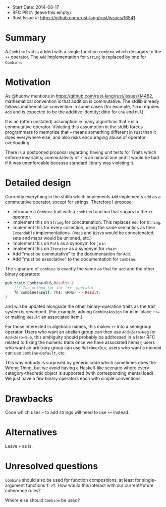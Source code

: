 - Start Date: 2014-08-17
- RFC PR #: (leave this empty)
- Rust Issue #: https://github.com/rust-lang/rust/issues/16541

# Summary

A `Combine` trait is added with a single function `combine` which desugars to
the `++` operator. The `Add` implementation for `String` is replaced by one
for `Combine`.

# Motivation

As @huonw mentions in https://github.com/rust-lang/rust/issues/14482, mathematical
convention is that addition is commutative. The stdlib already follows mathematical
convention in some cases (for example, `Zero` requires `Add` and is expected to
be the additive identity; ditto for `One` and `Mul`).

It is an (often unstated) assumption in many algorithms that `+` is a commutative
operator. Violating this assumption in the stdlib forces programmers to memorize
that `+` means something different in rust than it does everywhere else, and also
risks encouraging abuse of operator overloading.

There is a postponed proposal regarding having unit tests for Traits which enforce
invariants; commutativity of `+` is an natural one and it would be bad if it was
unenforcable because standard library was violating it.

# Detailed design

Currently everything in the stdlib which implements `Add` implements `add` as a
commutative operator, except for strings. Therefore I propose:
- Introduce a `Combine` trait with a `combino` function that sugars to the `++`
operator.
- Implement this on `String` for concatenation. This replaces `Add` for `String`.
- Implement this for every collection, using the same semantics as their `Extendable`
  implementations. (`Vec`s and `Bitv`s would be concatenated, sets and maps would
  be unioned, etc.)
- Implement this on `Path` as a synonym for `join`
- Implement this on `Iterator` as a synonym for `chain`
- Add "must be commutative" to the documentation for `Add`.
- Add "must be associative" to the documentation for `Combine`.

The signature of `combine` is exactly the same as that for `add` and the other
binary operators:

````rust
pub trait Combine<RHS,Result> {
    /// The method for the `++` operator
    fn combine(&self, rhs: &RHS) -> Result;
}
````
and will be updated alongside the other binary-operation traits as the trait system
is revamped. (For example, adding `CombineAssign` for in in-place `++=` or making
`Result` an associated item.)

For those interested in algebraic names, this makes `++` into a semigroup operator.
Users who want an abelian group can then use `Add+Zero+Neg` (or `Add+Zero+Sub`,
this ambiguity should probably be addressed in a later RFC related to fixing the
numeric traits once we have associated items); users who want an arbitrary group
can use `Mul+One+Div`; users who want a monoid can use `Combine+Default`, etc.

This way nobody is surprised by generic code which sometimes does the Wrong Thing,
but we avoid having a Haskell-like scenario where every category-theoretic object
is supported (with corresponding mental load). We just have a few binary operators
each with simple conventions.

# Drawbacks

Code which uses `+` to add strings will need to use `++` instead.

# Alternatives

Leave `+` as is.

# Unresolved questions

`Combine` should also be used for function compositions, at least for single-argument
functions `T->T`. How would this interact with our current/future coherence rules?

Where else should `Combine` be used?

